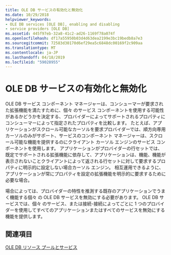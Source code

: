 ```yaml
---
title: OLE DB サービスの有効化と無効化
ms.date: 10/29/2018
helpviewer_keywords:
- OLE DB services [OLE DB], enabling and disabling
- service providers [OLE DB]
ms.assetid: 445f97eb-32a8-41c2-ad26-1169f78a074f
ms.openlocfilehash: df17a55950b03d4d63dea2199e3bc19bedb8a7e3
ms.sourcegitcommit: 72583d30170d6ef29ea5c6848dc00169f2c909aa
ms.translationtype: MT
ms.contentlocale: ja-JP
ms.lasthandoff: 04/18/2019
ms.locfileid: "59028955"
---
```

# <a name="enabling-and-disabling-ole-db-services"></a>OLE DB サービスの有効化と無効化

OLE DB サービス コンポーネント マネージャーは、コンシューマーが要求された拡張機能を満たすために、個々 のサービス コンポーネントを使用する可能性があるかどうかを決定する、プロバイダーによってサポートされるプロパティにコンシューマーによって指定されたプロパティを比較します。 たとえば、アプリケーションがスクロール可能なカーソルを要求プロバイダーでは、順方向専用カーソルのみがサポート、サービスのコンポーネント マネージャーは、スクロール可能な機能を提供するのにクライアント カーソル エンジンのサービス コンポーネントを使用します。 アプリケーションがプロバイダーの行セットでは、既定でサポートされる拡張機能に依存して、アプリケーションは、機能、機能が表示されないことクライアントによって返される行セットに対して要求するプロパティに明示的に設定しない場合カーソル エンジン。 相互運用できるように、アプリケーションが常にプロパティを設定の拡張機能を明示的に要求するために必要な場合。

場合によっては、プロバイダーの特性を推測する既存のアプリケーションでうまく機能する個々 の OLE DB サービスを無効にする必要があります。 OLE DB サービスでは、個々 のサービス、または接続-接続によってごとに 1 つのプロバイダーを使用してすべてのアプリケーションまたはすべてのサービスを無効にする機能を提供します。

## <a name="see-also"></a>関連項目

[OLE DB リソース プールとサービス](../../data/oledb/ole-db-resource-pooling-and-services.md)